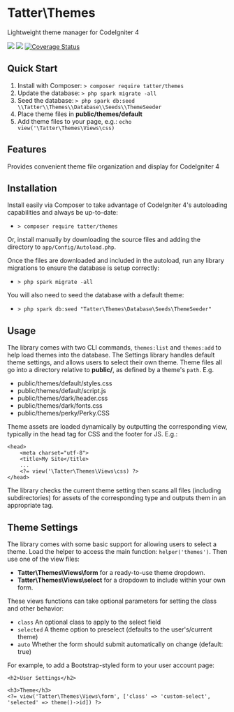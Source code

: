 # Tatter\Themes
Lightweight theme manager for CodeIgniter 4

[![](https://github.com/tattersoftware/codeigniter4-themes/workflows/PHPUnit/badge.svg)](https://github.com/tattersoftware/codeigniter4-themes/actions?query=workflow%3A%22PHPUnit)
[![](https://github.com/tattersoftware/codeigniter4-themes/workflows/PHPStan/badge.svg)](https://github.com/tattersoftware/codeigniter4-themes/actions?query=workflow%3A%22PHPStan)
[![Coverage Status](https://coveralls.io/repos/github/tattersoftware/codeigniter4-themes/badge.svg?branch=develop)](https://coveralls.io/github/tattersoftware/codeigniter4-themes?branch=develop)

## Quick Start

1. Install with Composer: `> composer require tatter/themes`
2. Update the database: `> php spark migrate -all`
3. Seed the database: `> php spark db:seed \\Tatter\\Themes\\Database\\Seeds\\ThemeSeeder`
5. Place theme files in **public/themes/default** 
5. Add theme files to your page, e.g.: `echo view('\Tatter\Themes\Views\css)`

## Features

Provides convenient theme file organization and display for CodeIgniter 4

## Installation

Install easily via Composer to take advantage of CodeIgniter 4's autoloading capabilities
and always be up-to-date:
* `> composer require tatter/themes`

Or, install manually by downloading the source files and adding the directory to
`app/Config/Autoload.php`.

Once the files are downloaded and included in the autoload, run any library migrations
to ensure the database is setup correctly:
* `> php spark migrate -all`

You will also need to seed the database with a default theme:
* `> php spark db:seed "Tatter\Themes\Database\Seeds\ThemeSeeder"`

## Usage

The library comes with two CLI commands, `themes:list` and `themes:add` to help load themes
into the database. The Settings library handles default theme settings, and allows users
to select their own theme. Theme files all go into a directory relative to **public/**, as
defined by a theme's `path`. E.g.

* public/themes/default/styles.css
* public/themes/default/script.js
* public/themes/dark/header.css
* public/themes/dark/fonts.css
* public/themes/perky/Perky.CSS

Theme assets are loaded dynamically by outputting the corresponding view, typically in the
head tag for CSS and the footer for JS. E.g.:

```
<head>
	<meta charset="utf-8">
	<title>My Site</title>
	...
	<?= view('\Tatter\Themes\Views\css) ?>
</head>
```

The library checks the current theme setting then scans all files (including subdirectories)
for assets of the corresponding type and outputs them in an appropriate tag.

## Theme Settings

The library comes with some basic support for allowing users to select a theme. Load the
helper to access the main function: `helper('themes')`. Then use one of the view files:
* **Tatter\Themes\Views\form** for a ready-to-use theme dropdown.
* **Tatter\Themes\Views\select** for a dropdown to include within your own form.

These views functions can take optional parameters for setting the class and other behavior:
* `class` An optional class to apply to the select field
* `selected` A theme option to preselect (defaults to the user's/current theme)
* `auto` Whether the form should submit automatically on change (default: true)

For example, to add a Bootstrap-styled form to your user account page:
```
<h2>User Settings</h2>

<h3>Theme</h3>
<?= view('Tatter\Themes\Views\form', ['class' => 'custom-select', 'selected' => theme()->id]) ?>
```
